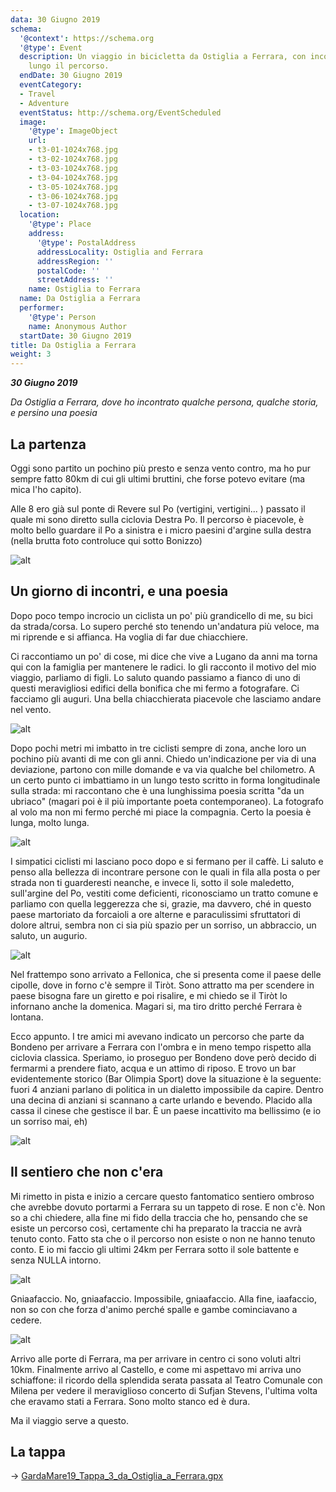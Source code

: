 ```yaml
---
data: 30 Giugno 2019
schema:
  '@context': https://schema.org
  '@type': Event
  description: Un viaggio in bicicletta da Ostiglia a Ferrara, con incontri e storie
    lungo il percorso.
  endDate: 30 Giugno 2019
  eventCategory:
  - Travel
  - Adventure
  eventStatus: http://schema.org/EventScheduled
  image:
    '@type': ImageObject
    url:
    - t3-01-1024x768.jpg
    - t3-02-1024x768.jpg
    - t3-03-1024x768.jpg
    - t3-04-1024x768.jpg
    - t3-05-1024x768.jpg
    - t3-06-1024x768.jpg
    - t3-07-1024x768.jpg
  location:
    '@type': Place
    address:
      '@type': PostalAddress
      addressLocality: Ostiglia and Ferrara
      addressRegion: ''
      postalCode: ''
      streetAddress: ''
    name: Ostiglia to Ferrara
  name: Da Ostiglia a Ferrara
  performer:
    '@type': Person
    name: Anonymous Author
  startDate: 30 Giugno 2019
title: Da Ostiglia a Ferrara
weight: 3
---
```


***30 Giugno 2019***

_Da Ostiglia a Ferrara, dove ho incontrato qualche persona, qualche storia, e persino una poesia_
## La partenza
Oggi sono partito un pochino più presto e senza vento contro, ma ho pur sempre fatto 80km di cui gli ultimi bruttini, che forse potevo evitare (ma mica l'ho capito).

Alle 8 ero già sul ponte di Revere sul Po (vertigini, vertigini... ) passato il quale mi sono diretto sulla ciclovia Destra Po. Il percorso è piacevole, è molto bello guardare il Po a sinistra e i micro paesini d'argine sulla destra (nella brutta foto controluce qui sotto Bonizzo)

![alt](t3-01-1024x768.jpg)

## Un giorno di incontri, e una poesia
Dopo poco tempo incrocio un ciclista un po' più grandicello di me, su bici da strada/corsa. Lo supero perché sto tenendo un'andatura più veloce, ma mi riprende e si affianca. Ha voglia di far due chiacchiere.

Ci raccontiamo un po' di cose, mi dice che vive a Lugano da anni ma torna qui con la famiglia per mantenere le radici. Io gli racconto il motivo del mio viaggio, parliamo di figli. Lo saluto quando passiamo a fianco di uno di questi meravigliosi edifici della bonifica che mi fermo a fotografare. Ci facciamo gli auguri. Una bella chiacchierata piacevole che lasciamo andare nel vento.

![alt](t3-02-1024x768.jpg)

Dopo pochi metri mi imbatto in tre ciclisti sempre di zona, anche loro un pochino più avanti di me con gli anni. Chiedo un'indicazione per via di una deviazione, partono con mille domande e va via qualche bel chilometro. A un certo punto ci imbattiamo in un lungo testo scritto in forma longitudinale sulla strada: mi raccontano che è una lunghissima poesia scritta "da un ubriaco" (magari poi è il più importante poeta contemporaneo). La fotografo al volo ma non mi fermo perché mi piace la compagnia. Certo la poesia è lunga, molto lunga.

![alt](t3-03-1024x768.jpg)

I simpatici ciclisti mi lasciano poco dopo e si fermano per il caffè. Li saluto e penso alla bellezza di incontrare persone con le quali in fila alla posta o per strada non ti guarderesti neanche, e invece li, sotto il sole maledetto, sull'argine del Po, vestiti come deficienti, riconosciamo un tratto comune e parliamo con quella leggerezza che si, grazie, ma davvero, ché in questo paese martoriato da forcaioli a ore alterne e paraculissimi sfruttatori di dolore altrui, sembra non ci sia più spazio per un sorriso, un abbraccio, un saluto, un augurio.

![alt](t3-04-1024x768.jpg)

Nel frattempo sono arrivato a Fellonica, che si presenta come il paese delle cipolle, dove in forno c'è sempre il Tiròt. Sono attratto ma per scendere in paese bisogna fare un giretto e poi risalire, e mi chiedo se il Tiròt lo infornano anche la domenica. Magari si, ma tiro dritto perché Ferrara è lontana.

Ecco appunto. I tre amici mi avevano indicato un percorso che parte da Bondeno per arrivare a Ferrara con l'ombra e in meno tempo rispetto alla ciclovia classica. Speriamo, io proseguo per Bondeno dove però decido di fermarmi a prendere fiato, acqua e un attimo di riposo. E trovo un bar evidentemente storico (Bar Olimpia Sport) dove la situazione è la seguente: fuori 4 anziani parlano di politica in un dialetto impossibile da capire. Dentro una decina di anziani si scannano a carte urlando e bevendo. Placido alla cassa il cinese che gestisce il bar. È un paese incattivito ma bellissimo (e io un sorriso mai, eh)

![alt](t3-05-1024x768.jpg)

## Il sentiero che non c'era
Mi rimetto in pista e inizio a cercare questo fantomatico sentiero ombroso che avrebbe dovuto portarmi a Ferrara su un tappeto di rose. E non c'è. Non so a chi chiedere, alla fine mi fido della traccia che ho, pensando che se esiste un percorso così, certamente chi ha preparato la traccia ne avrà tenuto conto. Fatto sta che o il percorso non esiste o non ne hanno tenuto conto. E io mi faccio gli ultimi 24km per Ferrara sotto il sole battente e senza NULLA intorno.

![alt](t3-06-1024x768.jpg)

Gniaafaccio. No, gniaafaccio. Impossibile, gniaafaccio. Alla fine, iaafaccio, non so con che forza d'animo perché spalle e gambe cominciavano a cedere.

![alt](t3-07-1024x768.jpg)

Arrivo alle porte di Ferrara, ma per arrivare in centro ci sono voluti altri 10km. Finalmente arrivo al Castello, e come mi aspettavo mi arriva uno schiaffone: il ricordo della splendida serata passata al Teatro Comunale con Milena per vedere il meraviglioso concerto di Sufjan Stevens, l'ultima volta che eravamo stati a Ferrara. Sono molto stanco ed è dura.

Ma il viaggio serve a questo.


## La tappa

→ [GardaMare19_Tappa_3_da_Ostiglia_a_Ferrara.gpx](../GardaMare19_Tappa_3_da_Ostiglia_a_Ferrara.gpx)
